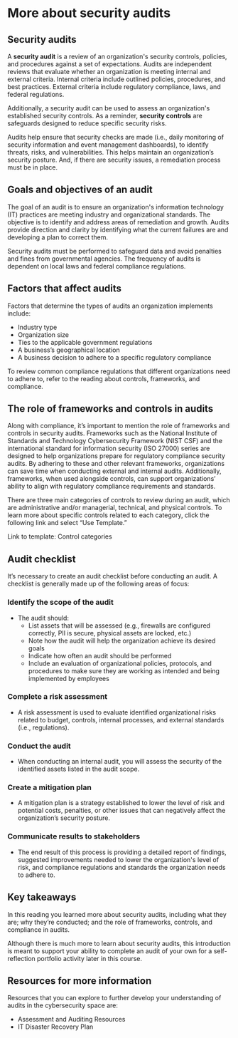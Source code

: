 # More about security audits
## **Security audits**
A **security audit** is a review of an organization's security controls, policies, and procedures against a set of expectations. Audits are independent reviews that evaluate whether an organization is meeting internal and external criteria. Internal criteria include outlined policies, procedures, and best practices. External criteria include regulatory compliance, laws, and federal regulations. 

Additionally, a security audit can be used to assess an organization's established security controls. As a reminder, **security controls** are safeguards designed to reduce specific security risks. 

Audits help ensure that security checks are made (i.e., daily monitoring of security information and event management dashboards), to identify threats, risks, and vulnerabilities. This helps maintain an organization’s security posture. And, if there are security issues, a remediation process must be in place.

## **Goals and objectives of an audit**
The goal of an audit is to ensure an organization's information technology (IT) practices are meeting industry and organizational standards. The objective is to identify and address areas of remediation and growth. Audits provide direction and clarity by identifying what the current failures are and developing a plan to correct them. 

Security audits must be performed to safeguard data and avoid penalties and fines from governmental agencies. The frequency of audits is dependent on local laws and federal compliance regulations.

## **Factors that affect audits**
Factors that determine the types of audits an organization implements include: 
- Industry type
- Organization size
- Ties to the applicable government regulations
- A business’s geographical location
- A business decision to adhere to a specific regulatory compliance

To review common compliance regulations that different organizations need to adhere to, refer to the reading about controls, frameworks, and compliance.

## **The role of frameworks and controls in audits**
Along with compliance, it’s important to mention the role of frameworks and controls in security audits. Frameworks such as the National Institute of Standards and Technology Cybersecurity Framework (NIST CSF) and the international standard for information security (ISO 27000) series are designed to help organizations prepare for regulatory compliance security audits. By adhering to these and other relevant frameworks, organizations can save time when conducting external and internal audits. Additionally, frameworks, when used alongside controls, can support organizations’ ability to align with regulatory compliance requirements and standards.  

There are three main categories of controls to review during an audit, which are administrative and/or managerial, technical, and physical controls. To learn more about specific controls related to each category, click the following link and select “Use Template.” 

Link to template: Control categories

## **Audit checklist**
It’s necessary to create an audit checklist before conducting an audit. A checklist is generally made up of the following areas of focus:

### **Identify the scope of the audit**
- The audit should:
    - List assets that will be assessed (e.g., firewalls are configured correctly, PII is secure, physical assets are locked, etc.)
    - Note how the audit will help the organization achieve its desired goals
    - Indicate how often an audit should be performed
    - Include an evaluation of organizational policies, protocols, and procedures to make sure they are working as intended and being implemented by employees

### **Complete a risk assessment**
- A risk assessment is used to evaluate identified organizational risks related to budget, controls, internal processes, and external standards (i.e., regulations).

### **Conduct the audit**

- When conducting an internal audit, you will assess the security of the identified assets listed in the audit scope.

### **Create a mitigation plan**

- A mitigation plan is a strategy established to lower the level of risk and potential costs, penalties, or other issues that can negatively affect the organization’s security posture. 

### **Communicate results to stakeholders**

- The end result of this process is providing a detailed report of findings, suggested improvements needed to lower the organization's level of risk, and compliance regulations and standards the organization needs to adhere to. 

## **Key takeaways**
In this reading you learned more about security audits, including what they are; why they’re conducted; and the role of frameworks, controls, and compliance in audits. 

Although there is much more to learn about security audits, this introduction is meant to support your ability to complete an audit of your own for a self-reflection portfolio activity later in this course.

## **Resources for more information**
Resources that you can explore to further develop your understanding of audits in the cybersecurity space are: 
- Assessment and Auditing Resources
- IT Disaster Recovery Plan
